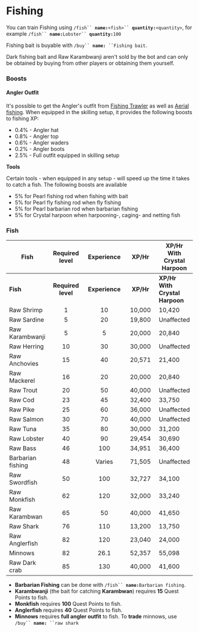 # Fishing

You can train Fishing using `/fish`` `**`name:`**`<fish>`` `**`quantity:`**`<quantity>`, for example `/fish`` `**`name:`**`Lobster`` `**`quantity:`**`100`

Fishing bait is buyable with `/buy`` `**`name:`**` ``Fishing bait`.

Dark fishing bait and Raw Karambwanji aren't sold by the bot and can only be obtained by buying from other players or obtaining them yourself.

### Boosts

#### Angler Outfit

It's possible to get the Angler's outfit from [Fishing Trawler](fishing-trawler.md) as well as [Aerial fishing](https://wiki.oldschool.gg/skills/fishing/aerial-fishing). When equipped in the skilling setup, it provides the following boosts to fishing XP:

* 0.4% - Angler hat
* 0.8% - Angler top
* 0.6% - Angler waders
* 0.2% - Angler boots
* 2.5% - Full outfit equipped in skilling setup

**Tools**

Certain tools - when equipped in any setup - will speed up the time it takes to catch a fish. The following boosts are available

* 5% for Pearl fishing rod when fishing with bait
* 5% for Pearl fly fishing rod when fly fishing
* 5% for Pearl barbarian rod when barbarian fishing
* 5% for Crystal harpoon when harpooning-, caging- and netting fish

### Fish

<table data-header-hidden><thead><tr><th>Fish</th><th width="150" align="center">Required level</th><th width="150" align="center">Experience</th><th width="150" align="center">XP/Hr</th><th>XP/Hr With Crystal Harpoon</th></tr></thead><tbody><tr><td><strong>Fish</strong></td><td align="center"><strong>Required level</strong></td><td align="center"><strong>Experience</strong></td><td align="center"><strong>XP/Hr</strong></td><td><strong>XP/Hr With Crystal Harpoon</strong></td></tr><tr><td>Raw Shrimp</td><td align="center">1</td><td align="center">10</td><td align="center">10,000</td><td>10,420</td></tr><tr><td>Raw Sardine</td><td align="center">5</td><td align="center">20</td><td align="center">19,800</td><td>Unaffected</td></tr><tr><td>Raw Karambwanji</td><td align="center">5</td><td align="center">5</td><td align="center">20,000</td><td>20,840</td></tr><tr><td>Raw Herring</td><td align="center">10</td><td align="center">30</td><td align="center">30,000</td><td>Unaffected</td></tr><tr><td>Raw Anchovies</td><td align="center">15</td><td align="center">40</td><td align="center">20,571</td><td>21,400</td></tr><tr><td>Raw Mackerel</td><td align="center">16</td><td align="center">20</td><td align="center">20,000</td><td>20,840</td></tr><tr><td>Raw Trout</td><td align="center">20</td><td align="center">50</td><td align="center">40,000</td><td>Unaffected</td></tr><tr><td>Raw Cod</td><td align="center">23</td><td align="center">45</td><td align="center">32,400</td><td>33,750</td></tr><tr><td>Raw Pike</td><td align="center">25</td><td align="center">60</td><td align="center">36,000</td><td>Unaffected</td></tr><tr><td>Raw Salmon</td><td align="center">30</td><td align="center">70</td><td align="center">40,000</td><td>Unaffected</td></tr><tr><td>Raw Tuna</td><td align="center">35</td><td align="center">80</td><td align="center">30,000</td><td>31,200</td></tr><tr><td>Raw Lobster</td><td align="center">40</td><td align="center">90</td><td align="center">29,454</td><td>30,690</td></tr><tr><td>Raw Bass</td><td align="center">46</td><td align="center">100</td><td align="center">34,951</td><td>36,400</td></tr><tr><td>Barbarian fishing</td><td align="center">48</td><td align="center">Varies</td><td align="center">71,505</td><td>Unaffected</td></tr><tr><td>Raw Swordfish</td><td align="center">50</td><td align="center">100</td><td align="center">32,727</td><td>34,100</td></tr><tr><td>Raw Monkfish</td><td align="center">62</td><td align="center">120</td><td align="center">32,000</td><td>33,240</td></tr><tr><td>Raw Karambwan</td><td align="center">65</td><td align="center">50</td><td align="center">40,000</td><td>41,650</td></tr><tr><td>Raw Shark</td><td align="center">76</td><td align="center">110</td><td align="center">13,200</td><td>13,750</td></tr><tr><td>Raw Anglerfish</td><td align="center">82</td><td align="center">120</td><td align="center">23,040</td><td>24,000</td></tr><tr><td>Minnows</td><td align="center">82</td><td align="center">26.1</td><td align="center">52,357</td><td>55,098</td></tr><tr><td>Raw Dark crab</td><td align="center">85</td><td align="center">130</td><td align="center">40,000</td><td>41,600</td></tr></tbody></table>

* **Barbarian Fishing** can be done with `/fish`` `**`name:`**`Barbarian fishing`.
* **Karambwanji** (the bait for catching **Karambwan**) requires **15** Quest Points to fish.
* **Monkfish** requires **100** Quest Points to fish.
* **Anglerfish** requires **40** Quest Points to fish.
* **Minnows** requires **full angler outfit** to fish. To **trade** minnows, use `/buy`` `**`name:`**` ``raw shark`
